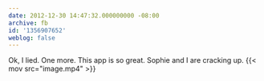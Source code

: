 ```yaml
---
date: 2012-12-30 14:47:32.000000000 -08:00
archive: fb
id: '1356907652'
weblog: false
---
```


Ok, I lied. One more. This app is so great. Sophie and I are cracking up.
{{< mov src="image.mp4" >}}
